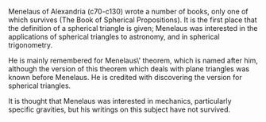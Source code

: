 Menelaus of Alexandria (c70-c130) wrote a number of books, only one of
which survives (The Book of Spherical Propositions). It is the first
place that the definition of a spherical triangle is given; Menelaus was
interested in the applications of spherical triangles to astronomy, and
in spherical trigonometry.

He is mainly remembered for Menelaus\\' theorem, which is named after
him, although the version of this theorem which deals with plane
triangles was known before Menelaus. He is credited with discovering the
version for spherical triangles.

It is thought that Menelaus was interested in mechanics, particularly
specific gravities, but his writings on this subject have not survived.
